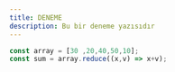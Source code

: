 ```yaml
---
title: DENEME
description: Bu bir deneme yazısıdır
---
```


````javascript
const array = [30 ,20,40,50,10];
const sum = array.reduce((x,v) => x+v);
````

